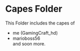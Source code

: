 # Capes Folder
This Folder includes the capes of
- me (GamingCraft_hd)
- marioboss56<br>
and soon more.
